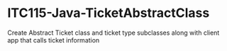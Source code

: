 # ITC115-Java-TicketAbstractClass
Create Abstract Ticket class and ticket type subclasses along with client app that calls ticket information
